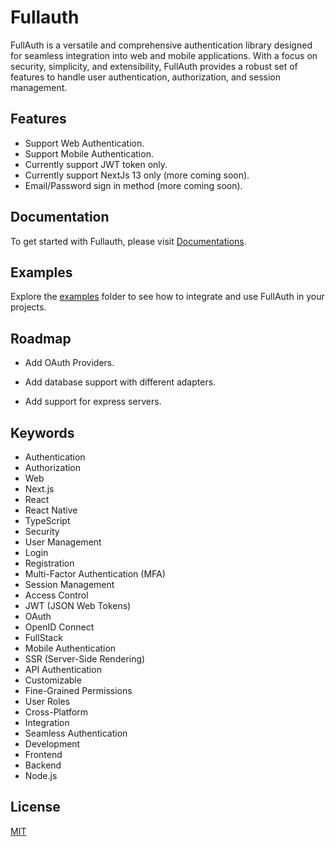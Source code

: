 # Fullauth

FullAuth is a versatile and comprehensive authentication library designed for seamless integration into web and mobile applications. With a focus on security, simplicity, and extensibility, FullAuth provides a robust set of features to handle user authentication, authorization, and session management.

## Features

- Support Web Authentication.
- Support Mobile Authentication.
- Currently support JWT token only.
- Currently support NextJs 13 only (more coming soon).
- Email/Password sign in method (more coming soon).

## Documentation

To get started with Fullauth, please visit
[Documentations](https://full-auth.vercel.app/).

## Examples

Explore the [examples](https://github.com/A-AllaaEddine/fullauth/tree/main/examples) folder to see how to integrate and use FullAuth in your projects.

## Roadmap

- Add OAuth Providers.

- Add database support with different adapters.
- Add support for express servers.

## Keywords

- Authentication
- Authorization
- Web
- Next.js
- React
- React Native
- TypeScript
- Security
- User Management
- Login
- Registration
- Multi-Factor Authentication (MFA)
- Session Management
- Access Control
- JWT (JSON Web Tokens)
- OAuth
- OpenID Connect
- FullStack
- Mobile Authentication
- SSR (Server-Side Rendering)
- API Authentication
- Customizable
- Fine-Grained Permissions
- User Roles
- Cross-Platform
- Integration
- Seamless Authentication
- Development
- Frontend
- Backend
- Node.js

## License

[MIT](https://choosealicense.com/licenses/mit/)
